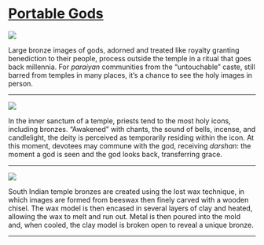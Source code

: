 # [Portable Gods](http://artsmia.github.io/griot/#/stories/567)

![](http://cdn.dx.artsmia.org/thumbs/tn_2014_TDX_MIAArtStories_078.jpg)

Large bronze images of gods, adorned and treated like royalty granting benediction to their people, process outside the temple in a ritual that goes back millennia. For *paraiyan* communities from the “untouchable” caste, still barred from temples in many places, it’s a chance to see the holy images in person.    

---

![](http://cdn.dx.artsmia.org/thumbs/tn_2014_TDX_MIAArtStories_075.jpg)

In the inner sanctum of a temple, priests tend to the most holy icons, including bronzes. “Awakened” with chants, the sound of bells, incense, and candlelight, the deity is perceived as temporarily residing within the icon. At this moment, devotees may commune with the god, receiving *darshan*: the moment a god is seen and the god looks back, transferring grace.   

---

![](http://cdn.dx.artsmia.org/thumbs/tn_2014_TDX_MIAArtStories_084.jpg)

South Indian temple bronzes are created using the lost wax technique, in which images are formed from beeswax then finely carved with a wooden chisel. The wax model is then encased in several layers of clay and heated, allowing the wax to melt and run out. Metal is then poured into the mold and, when cooled, the clay model is broken open to reveal a unique bronze. 

---
